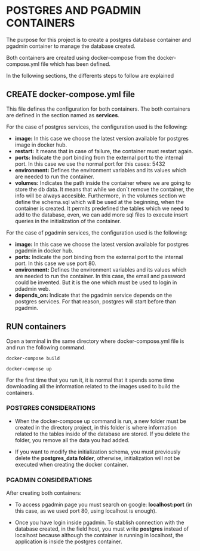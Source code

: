 # POSTGRES AND PGADMIN CONTAINERS

The purpose for this project is to create a postgres database container and pgadmin container to manage the database created.

Both containers are created using docker-compose from the docker-compose.yml file which has been defined.

In the following sections, the differents steps to follow are explained

## CREATE docker-compose.yml file

This file defines the configuration for both containers. The both containers are defined in the section named as **services**.

For the case of postgres services, the configuration used is the following:

- **image:** In this case we choose the latest version available for postgres image in docker hub.
- **restart:** It means that in case of failure, the container must restart again.
- **ports:** Indicate the port binding from the external port to the internal port. In this case we use the normal port for this cases: 5432
- **environment:** Defines the environment variables and its values which are needed to run the container.
- **volumes:** Indicates the path inside the container where we are going to store the db data. It means that while we don´t remove the container, the info will be always accesible. Furthermore, in the volumes section we define the schema.sql which will be used at the beginning, when the container is created. It permits predefined the tables which we need to add to the database, even, we can add more sql files to execute insert queries in the initialization of the container.


For the case of pgadmin services, the configuration used is the following:

- **image:** In this case we choose the latest version available for postgres pgadmin in docker hub.
- **ports:** Indicate the port binding from the external port to the internal port. In this case we use port 80.
- **environment:** Defines the environment variables and its values which are needed to run the container. In this case, the email and password could be invented. But it is the one which must be used to login in pdadmin web.
- **depends_on:** Indicate that the pgadmin service depends on the postgres services. For that reason, postgres will start before than pgadmin.

## RUN containers

Open a terminal in the same directory where docker-compose.yml file is and run the following command.

```
docker-compose build
```


```
docker-compose up
```

For the first time that you run it, it is normal that it spends some time downloading all the information related to the images used to build the containers.

### POSTGRES CONSIDERATIONS

 - When the docker-compose up command is run, a new folder must be created in the directory project, in this folder is where information related to the tables inside of the database are stored. If you delete the folder, you remove all the data you had added.

 - If you want to modify the initialization schema, you must previously delete the **postgres_data folder**, otherwise, initialization will not be executed when creating the docker container.

### PGADMIN CONSIDERATIONS

After creating both containers:

- To access  pgadmin page you must search on google: **localhost:port** (in this case, as we used port 80, using localhost is enough).

- Once you have login inside pgadmin. To stablish connection with the database created, in the field host, you must write **postgres** instead of localhost because although the container is running in localhost, the application is inside the postgres container.